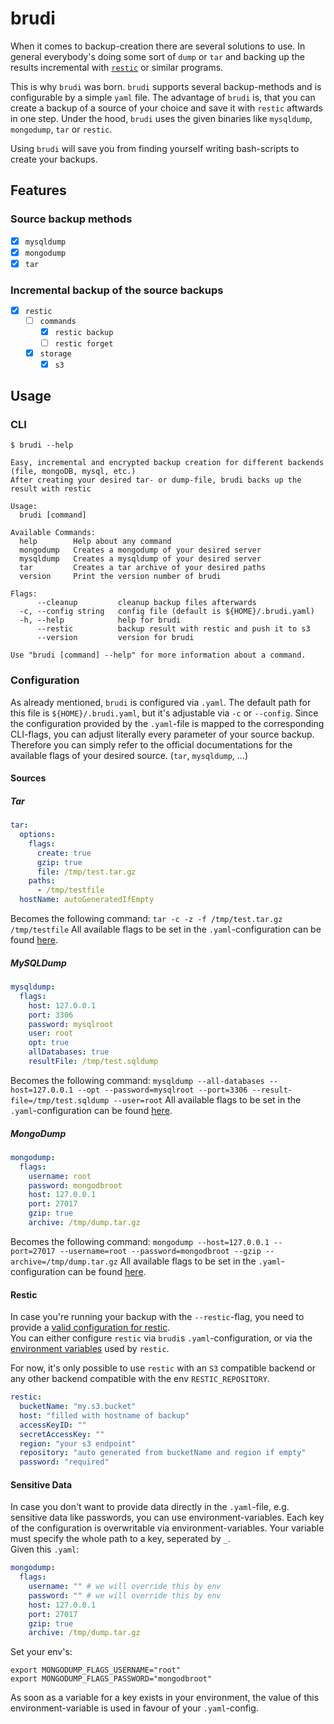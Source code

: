 # brudi

When it comes to backup-creation there are several solutions to use.
In general everybody's doing some sort of `dump` or `tar` and backing up the results incremental with [`restic`](https://github.com/restic/restic) or similar programs.

This is why `brudi` was born. `brudi` supports several backup-methods and is configurable by a simple `yaml` file.
The advantage of `brudi` is, that you can create a backup of a source of your choice and save it with `restic` aftwards in one step.
Under the hood, `brudi` uses the given binaries like `mysqldump`, `mongodump`, `tar` or `restic`.

Using `brudi` will save you from finding yourself writing bash-scripts to create your backups.

## Features

### Source backup methods

- [x] `mysqldump`
- [x] `mongodump`
- [x] `tar`

### Incremental backup of the source backups

- [x] `restic`
  - [ ] `commands`
    - [x] `restic backup`
    - [ ] `restic forget`
  - [x] `storage`
    - [x] `s3`

## Usage

### CLI

```shell
$ brudi --help

Easy, incremental and encrypted backup creation for different backends (file, mongoDB, mysql, etc.)
After creating your desired tar- or dump-file, brudi backs up the result with restic

Usage:
  brudi [command]

Available Commands:
  help        Help about any command
  mongodump   Creates a mongodump of your desired server
  mysqldump   Creates a mysqldump of your desired server
  tar         Creates a tar archive of your desired paths
  version     Print the version number of brudi

Flags:
      --cleanup         cleanup backup files afterwards
  -c, --config string   config file (default is ${HOME}/.brudi.yaml)
  -h, --help            help for brudi
      --restic          backup result with restic and push it to s3
      --version         version for brudi

Use "brudi [command] --help" for more information about a command.
```

### Configuration

As already mentioned, `brudi` is configured via `.yaml`. The default path for this file is `${HOME}/.brudi.yaml`, but it's adjustable via `-c` or `--config`.
Since the configuration provided by the `.yaml`-file is mapped to the corresponding CLI-flags, you can adjust literally every parameter of your source backup.  
Therefore you can simply refer to the official documentations for the available flags of your desired source. (`tar`, `mysqldump`, ...)

#### Sources

##### Tar

```yaml
tar:
  options:
    flags:
      create: true
      gzip: true
      file: /tmp/test.tar.gz
    paths:
      - /tmp/testfile
  hostName: autoGeneratedIfEmpty
```

Becomes the following command: `tar -c -z -f /tmp/test.tar.gz /tmp/testfile`
All available flags to be set in the `.yaml`-configuration can be found [here](pkg/source/tar/cli.go#L7).

##### MySQLDump

```yaml
mysqldump:
  flags:
    host: 127.0.0.1
    port: 3306
    password: mysqlroot
    user: root
    opt: true
    allDatabases: true
    resultFile: /tmp/test.sqldump
```

Becomes the following command: `mysqldump --all-databases --host=127.0.0.1 --opt --password=mysqlroot --port=3306 --result-file=/tmp/test.sqldump --user=root`
All available flags to be set in the `.yaml`-configuration can be found [here](pkg/source/mysqldump/cli.go#L7).

##### MongoDump

```yaml
mongodump:
  flags:
    username: root
    password: mongodbroot
    host: 127.0.0.1
    port: 27017
    gzip: true
    archive: /tmp/dump.tar.gz
```

Becomes the following command: `mongodump --host=127.0.0.1 --port=27017 --username=root --password=mongodbroot --gzip --archive=/tmp/dump.tar.gz`
All available flags to be set in the `.yaml`-configuration can be found [here](pkg/source/mongodump/cli.go#L7).

#### Restic

In case you're running your backup with the `--restic`-flag, you need to provide a [valid configuration for restic](https://restic.readthedocs.io/en/latest/030_preparing_a_new_repo.html).  
You can either configure `restic` via `brudi`s `.yaml`-configuration, or via the [environment variables](https://restic.readthedocs.io/en/latest/040_backup.html#environment-variables) used by `restic`.  

For now, it's only possible to use `restic` with an `S3` compatible backend or any other backend compatible with the env `RESTIC_REPOSITORY`.

```yaml
restic:
  bucketName: "my.s3.bucket"
  host: "filled with hostname of backup"
  accessKeyID: ""
  secretAccessKey: ""
  region: "your s3 endpoint"
  repository: "auto generated from bucketName and region if empty"
  password: "required"
```

#### Sensitive Data

In case you don't want to provide data directly in the `.yaml`-file, e.g. sensitive data like passwords, you can use environment-variables.
Each key of the configuration is overwritable via environment-variables. Your variable must specify the whole path to a key, seperated by `_`.  
Given this `.yaml`:

```yaml
mongodump:
  flags:
    username: "" # we will override this by env
    password: "" # we will override this by env
    host: 127.0.0.1
    port: 27017
    gzip: true
    archive: /tmp/dump.tar.gz
```

Set your env's:

```shell
export MONGODUMP_FLAGS_USERNAME="root"
export MONGODUMP_FLAGS_PASSWORD="mongodbroot"
```

As soon as a variable for a key exists in your environment, the value of this environment-variable is used in favour of your `.yaml`-config.
